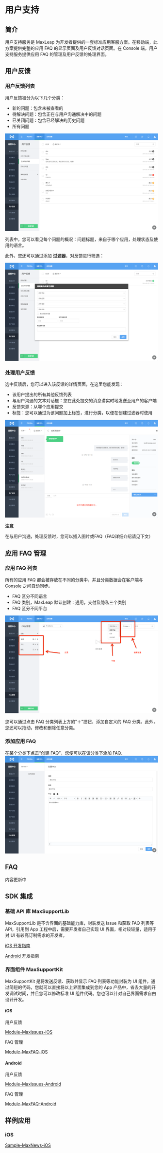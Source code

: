 # 用户支持
## 简介
用户支持服务是 MaxLeap 为开发者提供的一套标准应用客服方案。在移动端，此方案提供完整的应用 FAQ 的显示页面及用户反馈对话页面。在 Console 端，用户支持服务提供应用 FAQ 的管理及用户反馈的处理界面。


## 用户反馈

### 用户反馈列表
用户反馈被分为以下几个分类：

* 新的问题：包含未被查看的
* 待解决问题：包含正在与用户沟通解决中的问题
* 已关闭问题：包含已经解决的历史问题
* 所有问题

![imgSPFeedbackList.png](../../../images/support_1.png)

列表中，您可以看见每个问题的概况：问题标题，来自于哪个应用，处理状态及使用的语言。

此外，您还可以通过添加 **过滤器**，对反馈进行筛选：

![imgSPAddFilter.png](../../../images/support_3.png)


### 处理用户反馈

选中反馈后，您可以进入该反馈的详情页面，在这里您能发现：

* 该用户提出的所有其他反馈列表
* 与用户沟通的文本对话框：您在此处提交的消息讲实时地发送至用户的客户端
* 反馈来源：从哪个应用提交
* 标签：您可以通过为该问题加上标签，进行分类，以便在创建过滤器时使用

![imgSPHandleFeedback.png](../../../images/support_2.png)

**注意**

在与用户沟通，处理反馈时，您可以插入图片或FAQ（FAQ详细介绍请见下文）


## 应用 FAQ 管理
### 应用 FAQ 列表
所有的应用 FAQ 都会被存放在不同的分类中，并且分类数据会在客户端与 Console 之间自动同步。

* FAQ 区分不同语言
* FAQ 类别，MaxLeap 默认创建：通用，支付及隐私三个类别
* FAQ 区分不同平台

![imgSPFAQList.png](../../../images/FAQ_3.png)

您可以通过点击 FAQ 分类列表上方的"＋"摁钮，添加自定义的 FAQ 分类。此外，您还可以拖动，修改和删除任意分类。

### 添加应用 FAQ

在某个分类下点击“创建 FAQ”，您便可以在该分类下添加 FAQ.
![imgSPFAQAddFAQ.png](../../../images/FAQ_2.png)


## FAQ
内容更新中


## SDK 集成

### 基础 API 库 MaxSupportLib
MaxSupportLib 是不含界面的基础能力库，封装发送 Issue 和获取 FAQ 列表等API，引用到 App 工程中后，需要开发者自己实现 UI 界面，相对较轻量，适用于对 UI 有较高订制需求的开发者。

[iOS 开发指南](ML_DOCS_GUIDE_LINK_PLACEHOLDER_IOS#SUPPORT_ZH)

[Android 开发指南](ML_DOCS_GUIDE_LINK_PLACEHOLDER_ANDROID#SUPPORT_ZH)

### 界面组件 MaxSupportKit
MaxSupportKit 是将发送反馈、获取并显示 FAQ 列表等功能封装为 UI 组件，通过简短的代码，您就可以直接将以上界面集成到您的 App 产品中，省去大量的开发调试时间，并且您可以修改标准 UI 组件代码。您也可以针对自己界面需求自由设计开发。

#### iOS

用户反馈

[Module-MaxIssues-iOS](https://github.com/MaxLeap/Module-MaxIssues-iOS)

FAQ 管理

[Module-MaxFAQ-iOS](https://github.com/MaxLeap/Module-MaxFAQ-iOS)

#### Android

用户反馈

[Module-MaxIssues-Android](https://github.com/MaxLeap/Module-MaxIssues-Android)

FAQ 管理

[Module-MaxFAQ-Android](https://github.com/MaxLeap/Module-MaxFAQ-Android)


## 样例应用

### iOS
[Sample-MaxNews-iOS](https://github.com/MaxLeap/Sample-MaxNews-iOS)

<!--
### Android

[Sample-MaxNews-Android](https://github.com/MaxLeap/Sample-MaxNews-Android)
-->